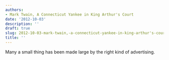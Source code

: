 ```yaml
---
authors:
- Mark Twain, A Connecticut Yankee in King Arthur's Court
date: '2012-10-03'
description: ''
draft: true
slug: 2012-10-03-mark-twain,-a-connecticut-yankee-in-king-arthur's-court
title: ''
---
```

Many a small thing has been made large by the right kind of advertising.



